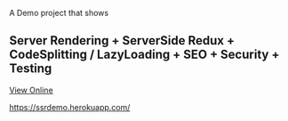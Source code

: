 A Demo project that shows

## Server Rendering + ServerSide Redux + CodeSplitting / LazyLoading + SEO + Security + Testing

[View Online](https://ssrdemo.herokuapp.com/)

https://ssrdemo.herokuapp.com/
